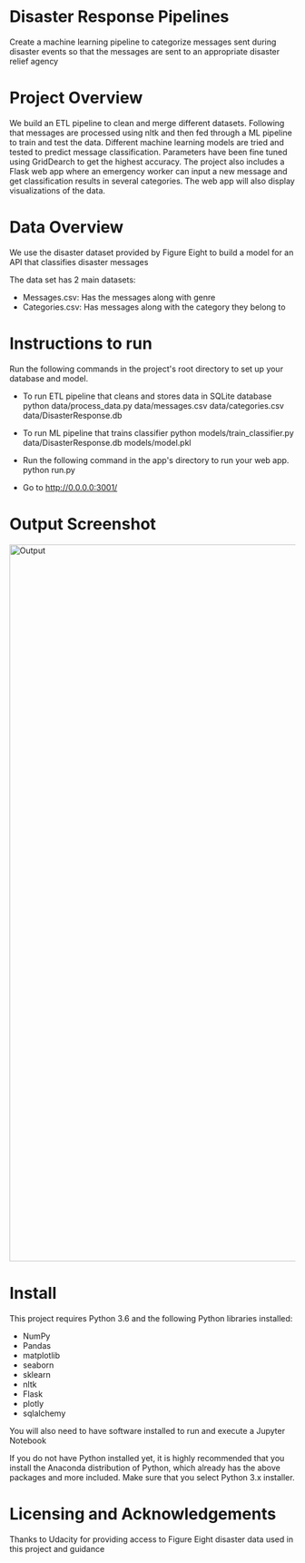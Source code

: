 # Disaster Response Pipelines
Create a machine learning pipeline to categorize messages sent during disaster events so that the messages are sent to an appropriate disaster relief agency

# Project Overview
We build an ETL pipeline to clean and merge different datasets. Following that messages are processed using nltk and then fed through a ML pipeline to train and test the data. Different machine learning models are tried and tested to predict message classification. Parameters have been fine tuned using GridDearch to get the highest accuracy. The project also includes a Flask web app where an emergency worker can input a new message and get classification results in several categories. The web app will also display visualizations of the data.

# Data Overview
We use the disaster dataset provided by Figure Eight to build a model for an API that classifies disaster messages

The data set has 2 main datasets:
- Messages.csv: Has the messages along with genre 
- Categories.csv: Has messages along with the category they belong to

# Instructions to run
Run the following commands in the project's root directory to set up your database and model.

- To run ETL pipeline that cleans and stores data in SQLite database 
python data/process_data.py data/messages.csv data/categories.csv data/DisasterResponse.db

- To run ML pipeline that trains classifier
python models/train_classifier.py data/DisasterResponse.db models/model.pkl

- Run the following command in the app's directory to run your web app. 
python run.py

- Go to http://0.0.0.0:3001/

# Output Screenshot
<img width="1263" alt="Output" src="https://user-images.githubusercontent.com/10444093/77122184-35963b80-69fa-11ea-9a1c-03fb9ae4ddf5.png">

# Install
This project requires Python 3.6 and the following Python libraries installed:

- NumPy
- Pandas
- matplotlib
- seaborn
- sklearn
- nltk
- Flask
- plotly
- sqlalchemy

You will also need to have software installed to run and execute a Jupyter Notebook

If you do not have Python installed yet, it is highly recommended that you install the Anaconda distribution of Python, which already has the above packages and more included. Make sure that you select Python 3.x installer.

# Licensing and Acknowledgements
Thanks to Udacity for providing access to Figure Eight disaster data used in this project and guidance

